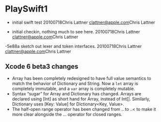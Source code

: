 # PlaySwift1
- initial swift test
20100718Chris Lattner <clattner@apple.com>Chris Lattner

- initial checkin, nothing much to see here.
20100718Chris Lattner <clattner@apple.com>Chris Lattner

-5e88a  sketch out lexer and token interfaces.
20100718Chris Lattner <clattner@apple.com>Chris Lattner

## Xcode 6 beta3 changes
- Array has been completely redesigned to have full value semantics to match the behavior of Dictionary and String. Now a `let` array is completely immutable, and a `var` array is completely mutable.
- Syntax “sugar” for Array and Dictionary has changed. Arrays are declared using [Int] as short hand for Array<Int>, instead of Int[]. Similarly, Dictionary uses [Key: Value] for Dictionary<Key, Value>.
- The half-open range operator has been changed from .. to ..< to make it more clear alongside the ... operator for closed ranges.
